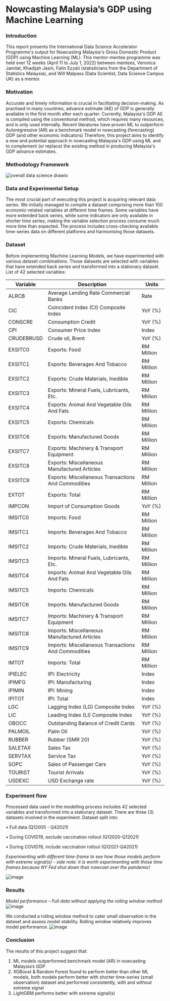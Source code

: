 # Nowcasting Malaysia’s GDP using Machine Learning

### Introduction
This report presents the International Data Science Accelerator Programme's output for Nowcasting Malaysia's Gross Domestic Product (GDP) using Machine Learning (ML). This mentor-mentee programme was held over 12 weeks (April 11 to July 1, 2022) between mentees, Veronica Jamilat, Khadijah Jasni, Fatin Ezzati (statisticians from the Department of Statistics Malaysia), and Will Malpass (Data Scientist, Data Science Campus UK) as a mentor.

### Motivation
Accurate and timely information is crucial in facilitating decision-making. As practised in many countries, advance estimate (AE) of GDP is generally available in the first month after each quarter. 
Currently, Malaysia's GDP AE is compiled using the conventional method, which requires many resources, and is only used internally. Recent literatures have proven ML to outperform Autoregressive (AR) as a benchmark model in nowcasting (forecasting) GDP (and other economic indicators)
Therefore, this project aims to identify a new and potential approach in nowcasting Malaysia's GDP using ML and to complement (or replace) the existing method in producing Malaysia's GDP advance estimates.

### Methodology Framework
![overall data science drawio](https://user-images.githubusercontent.com/58675575/175886895-ed878e5f-5225-4f8d-a26a-b9b5f25296f5.png)

### Data and Experimental Setup
The most crucial part of executing this project is acquiring relevant data series. We initially managed to compile a dataset comprising more than 100 economic-related variables at different time frames. Some variables have more extended back series, while some indicators are only available in shorter time series, making the variable selection process consume much more time than expected. The process includes cross-checking available time-series data on different platforms and harmonising those datasets.

### Dataset
Before implementing Machine Learning Models, we have experimented with various dataset combinations. Those datasets are selected with variables that have extended back series and transformed into a stationary dataset. List of 42 selected variables:

| Variable | Description | Units |
| ------------- | ------------- | ------------- |
|ALRCB | Average Lending Rate Commercial Banks | Rate |
|CIC  | Coincident Index (CI) Composite Index  | YoY (%) |
|CONSCRE | Consumption Credit | YoY (%) |
|CPI  | Consumer Price Index | Index |
|CRUDEBRUSD | Crude oil, Brent | YoY (%) |
|EXSITC0|	Exports: Food| RM Million |
|EXSITC1|	Exports: Beverages And Tobacco| RM Million |
|EXSITC2|	Exports: Crude Materials, Inedible| RM Million |
|EXSITC3|	Exports: Mineral Fuels, Lubricants, Etc.| RM Million | 
|EXSITC4|	Exports: Animal And Vegetable Oils And Fats| RM Million |
|EXSITC5|	Exports: Chemicals| RM Million |
|EXSITC6|	Exports: Manufactured Goods| RM Million |
|EXSITC7|	Exports: Machinery & Transport Equipment| RM Million |
|EXSITC8|	Exports: Miscellaneous Manufactured Articles| RM Million |
|EXSITC9|	Exports: Miscellaneous Transactions And Commodities| RM Million |
|EXTOT|	Exports: Total| RM Million |
|IMPCON |  Import of Consumption Goods | YoY (%) |
|IMSITC0|	Imports: Food| RM Million |
|IMSITC1|	Imports: Beverages And Tobacco| RM Million |
|IMSITC2|	Imports: Crude Materials, Inedible| RM Million |
|IMSITC3|	Imports: Mineral Fuels, Lubricants, Etc.| RM Million |
|IMSITC4|	Imports: Animal And Vegetable Oils And Fats| RM Million |
|IMSITC5|	Imports: Chemicals| RM Million |
|IMSITC6|	Imports: Manufactured Goods| RM Million |
|IMSITC7|	Imports: Machinery & Transport Equipment| RM Million |
|IMSITC8|	Imports: Miscellaneous Manufactured Articles| RM Million |
|IMSITC9|	Imports: Miscellaneous Transactions And Commodities| RM Million |
|IMTOT|	Imports: Total| RM Million | 
|IPIELEC | IPI: Electricity | Index |
|IPIMFG|	IPI: Manufacturing| Index |
|IPIMIN|	IPI: Mining| Index |
|IPITOT|	IPI: Total| Index |
|LGC|	Lagging Index (LG) Composite Index| YoY (%) |
|LIC|	Leading Index (LI) Composite Index| YoY (%) |
|OBOCC|	Outstanding Balance of Credit Cards| YoY (%) |
|PALMOIL|	Palm Oil| YoY (%) |
|RUBBER|	Rubber (SMR 20)| YoY (%) |
|SALETAX| Sales Tax| YoY (%) |
|SERVTAX| Service Tax| YoY (%) |
|SOPC| Sales of Passenger Cars| YoY (%) |
|TOURIST| Tourist Arrivals| YoY (%) |
|USDEXC| USD Exchange rate| YoY (%) |

### Experiment flow
Processed data used in the modelling process includes 42 selected variables and transformed into a stationary dataset. There are three (3) datasets involved in the experiment. Dataset split into:

•	Full data (Q12005 - Q42021)

•	During COVID19, exclude  vaccination rollout (Q12020-Q12021)

•	During COVID19, include  vaccination rollout (Q12021-Q42021)

*Experimenting with different time-frame to see how those models perform with extreme signal(s) - side note: it is worth experimenting with those time frames because NY Fed shut down their nowcast over the pandemic!*

![image](https://user-images.githubusercontent.com/104331591/178622693-dd57d50c-43b9-46e8-a72d-7c3ba85ed5db.png)

### Results

*Model performance – Full data without applying the rolling window method*
![image](https://user-images.githubusercontent.com/104331591/178670548-64a1ad88-4150-47ad-8286-c9b90c5ae03d.png)

We conducted a rolling window method to cater small observation in the dataset and assess model stability. Rolling window relatively  improves model performance.
![image](https://user-images.githubusercontent.com/104331591/178670793-7259123c-47c7-4fa9-8044-a1d3b214930d.png)


### Conclusion
The results of this project suggest that:
1)	ML models outperformed benchmark model (AR) in nowcasting Malaysia’s GDP
2)	XGBoost & Random Forest found to perform better than other ML models, both models perform better with shorter time-series (small observation) dataset and performed consistently, with and without extreme signal
3)	LightGBM performs better with extreme signal(s)

